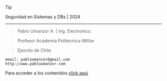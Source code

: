 > [!TIP]
> Seguridad en Sistemas y DBs | 2024

---
> Pablo Umanzor A. | Ing. Electronico.

> Profesor Academia Politecnica Militar

> Ejercito de Chile

```
email: pabloumanzor@gmail.com
http://www.pabloumanzor.com
```
Para acceder a los contenidos [click aqui](https://github.com/pumanzor/ssec2024/wiki/Syllabus)
